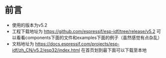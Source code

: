 # 前言
* 使用的版本为v5.2 
* 工程下载地址为 https://github.com/espressif/esp-idf/tree/release/v5.2 可以看看components下面的文件和examples下面的例子（虽然感觉有点杂乱） 
* 文档地址为 https://docs.espressif.com/projects/esp-idf/zh_CN/v5.2/esp32/index.html 在首页划到最下面可以下载至本地
